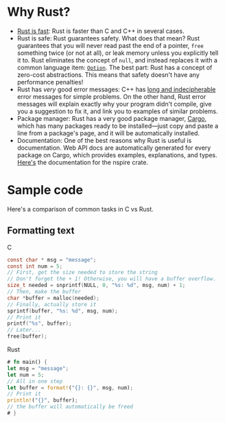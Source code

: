 # Why Rust?

- [Rust is fast]\: Rust is faster than C and C++ in several cases.
- Rust is safe: Rust guarantees safety. What does that mean? Rust guarantees that you will never
  read past the end of a pointer, `free` something twice (or not at all), or leak memory unless you
  explicitly tell it to. Rust eliminates the concept of `null`, and instead replaces it with a common
  language item: [`Option`]. The best part: Rust has a concept of zero-cost abstractions. This means
  that safety doesn't have any performance penalties!
- Rust has *very* good error messages: C++ has [long and indecipherable] error messages for simple
  problems. On the other hand, Rust error messages will explain exactly why your program didn't
  compile, give you a suggestion to fix it, and link you to examples of similar problems.
- Package manager: Rust has a very good package manager, [Cargo], which has many packages ready
  to be installed—just copy and paste a line from a package's page, and it will be automatically
  installed.
- Documentation: One of the best reasons why Rust is useful is documentation. Web API docs are
  automatically generated for every package on Cargo, which provides examples, explanations, and
  types. [Here's][ndless] the documentation for the nspire crate.

# Sample code

Here's a comparison of common tasks in C vs Rust.

## Formatting text

C

```c
const char * msg = "message";
const int num = 5;
// First, get the size needed to store the string
// Don't forget the + 1! Otherwise, you will have a buffer overflow.
size_t needed = snprintf(NULL, 0, "%s: %d", msg, num) + 1;
// Then, make the buffer
char *buffer = malloc(needed);
// Finally, actually store it
sprintf(buffer, "%s: %d", msg, num);
// Print it
printf("%s", buffer);
// Later...
free(buffer);
```

Rust

```rust
# fn main() {
let msg = "message";
let num = 5;
// All in one step
let buffer = format!("{}: {}", msg, num);
// Print it
println!("{}", buffer);
// the buffer will automatically be freed
# }
```

[Rust is Fast]: https://benchmarksgame-team.pages.debian.net/benchmarksgame/faster/rust.html
[long and indecipherable]: https://codegolf.stackexchange.com/a/10470/29261
[Cargo]: https://crates.io
[ndless]: https://docs.rs/ndless/
[`Option`]: https://doc.rust-lang.org/stable/rust-by-example/std/option.html?highlight=Option#option
